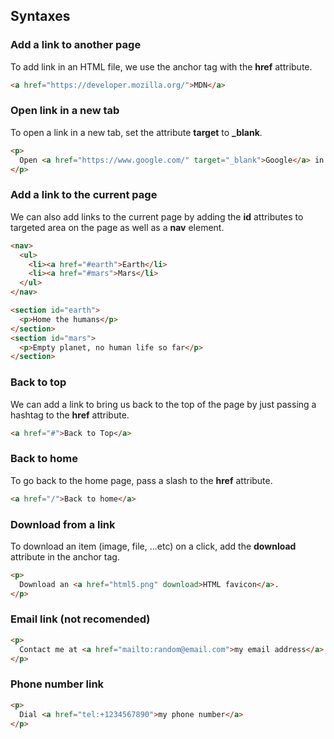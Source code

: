 ## Syntaxes

### Add a link to another page
To add link in an HTML file, we use the anchor tag with the **href** attribute.
```html
<a href="https://developer.mozilla.org/">MDN</a>
```

### Open link in a new tab
To open a link in a new tab, set the attribute **target** to **_blank**.
```html
<p>
  Open <a href="https://www.google.com/" target="_blank">Google</a> in a new tab.
</p>
```

### Add a link to the current page
We can also add links to the current page by adding the **id** attributes to targeted area on the page as well as a **nav** element.
```html
<nav>
  <ul>
    <li><a href="#earth">Earth</li>
    <li><a href="#mars">Mars</li>
  </ul>
</nav>

<section id="earth">
  <p>Home the humans</p>
</section>
<section id="mars">
  <p>Empty planet, no human life so far</p>
</section>
```

### Back to top
We can add a link to bring us back to the top of the page by just passing a hashtag to the **href** attribute.
```html
<a href="#">Back to Top</a>
```

### Back to home
To go back to the home page, pass a slash to the **href** attribute.
```html
<a href="/">Back to home</a>
```

### Download from a link
To download an item (image, file, ...etc) on a click, add the **download** attribute in the anchor tag.
```html
<p>
  Download an <a href="html5.png" download>HTML favicon</a>.
</p>
```

### Email link (not recomended)
```html
<p>
  Contact me at <a href="mailto:random@email.com">my email address</a>
</p>
```

### Phone number link
```html
<p>
  Dial <a href="tel:+1234567890">my phone number</a>
</p>
```




